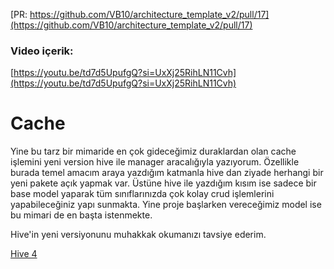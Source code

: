 [PR: https://github.com/VB10/architecture_template_v2/pull/17](https://github.com/VB10/architecture_template_v2/pull/17)
### Video içerik: 
[https://youtu.be/td7d5UpufgQ?si=UxXj25RihLN11Cvh](https://youtu.be/td7d5UpufgQ?si=UxXj25RihLN11Cvh)
# Cache
Yine bu tarz bir mimaride en çok gideceğimiz duraklardan olan cache işlemini yeni version hive ile manager aracalığıyla yazıyorum. Özellikle burada temel amacım araya yazdığım katmanla hive dan ziyade herhangi bir yeni pakete açık yapmak var. Üstüne hive ile yazdığım kısım ise sadece bir base model yaparak tüm sınıflarınızda çok kolay crud işlemlerini yapabileceğiniz yapı sunmakta. Yine proje başlarken vereceğimiz model ise bu mimari de en başta istenmekte.

Hive'in yeni versiyonunu muhakkak okumanızı tavsiye ederim.

[Hive 4](https://pub.dev/packages/hive/versions/4.0.0-dev.2)